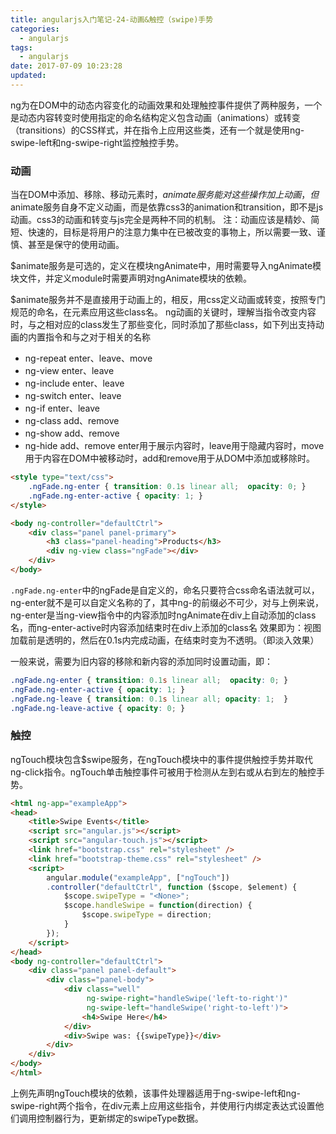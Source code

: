 ```yaml
---
title: angularjs入门笔记-24-动画&触控（swipe)手势
categories:
  - angularjs
tags:
  - angularjs
date: 2017-07-09 10:23:28
updated:
---
```


ng为在DOM中的动态内容变化的动画效果和处理触控事件提供了两种服务，一个是动态内容转变时使用指定的命名结构定义包含动画（animations）或转变（transitions）的CSS样式，并在指令上应用这些类，还有一个就是使用ng-swipe-left和ng-swipe-right监控触控手势。

### 动画
当在DOM中添加、移除、移动元素时，$animate服务能对这些操作加上动画，但$animate服务自身不定义动画，而是依靠css3的animation和transition，即不是js动画。css3的动画和转变与js完全是两种不同的机制。
注：动画应该是精妙、简短、快速的，目标是将用户的注意力集中在已被改变的事物上，所以需要一致、谨慎、甚至是保守的使用动画。

$animate服务是可选的，定义在模块ngAnimate中，用时需要导入ngAnimate模块文件，并定义module时需要声明对ngAnimate模块的依赖。

$animate服务并不是直接用于动画上的，相反，用css定义动画或转变，按照专门规范的命名，在元素应用这些class名。
ng动画的关键时，理解当指令改变内容时，与之相对应的class发生了那些变化，同时添加了那些class，如下列出支持动画的内置指令和与之对于相关的名称
- ng-repeat enter、leave、move
- ng-view enter、leave
- ng-include enter、leave
- ng-switch enter、leave
- ng-if enter、leave
- ng-class add、remove
- ng-show add、remove
- ng-hide add、remove
enter用于展示内容时，leave用于隐藏内容时，move用于内容在DOM中被移动时，add和remove用于从DOM中添加或移除时。

```html
<style type="text/css">
    .ngFade.ng-enter { transition: 0.1s linear all;  opacity: 0; }
    .ngFade.ng-enter-active { opacity: 1; }
</style>

<body ng-controller="defaultCtrl">
    <div class="panel panel-primary">
        <h3 class="panel-heading">Products</h3>
        <div ng-view class="ngFade"></div>
    </div>
</body>
```
`.ngFade.ng-enter`中的ngFade是自定义的，命名只要符合css命名语法就可以，ng-enter就不是可以自定义名称的了，其中ng-的前缀必不可少，对与上例来说，ng-enter是当ng-view指令中的内容添加时ngAnimate在div上自动添加的class名，而ng-enter-active时内容添加结束时在div上添加的class名
效果即为：视图加载前是透明的，然后在0.1s内完成动画，在结束时变为不透明。（即淡入效果）

一般来说，需要为旧内容的移除和新内容的添加同时设置动画，即：
```css
.ngFade.ng-enter { transition: 0.1s linear all;  opacity: 0; }
.ngFade.ng-enter-active { opacity: 1; }
.ngFade.ng-leave { transition: 0.1s linear all; opacity: 1;  }
.ngFade.ng-leave-active { opacity: 0; }
```

### 触控
ngTouch模块包含$swipe服务，在ngTouch模块中的事件提供触控手势并取代ng-click指令。ngTouch单击触控事件可被用于检测从左到右或从右到左的触控手势。
```html
<html ng-app="exampleApp">
<head>
    <title>Swipe Events</title>
    <script src="angular.js"></script>
    <script src="angular-touch.js"></script>
    <link href="bootstrap.css" rel="stylesheet" />
    <link href="bootstrap-theme.css" rel="stylesheet" />
    <script>
        angular.module("exampleApp", ["ngTouch"])
        .controller("defaultCtrl", function ($scope, $element) {
            $scope.swipeType = "<None>";
            $scope.handleSwipe = function(direction) {
                $scope.swipeType = direction;
            }
        });
    </script>
</head>
<body ng-controller="defaultCtrl">
    <div class="panel panel-default">
        <div class="panel-body">
            <div class="well"
                 ng-swipe-right="handleSwipe('left-to-right')"
                 ng-swipe-left="handleSwipe('right-to-left')">
                <h4>Swipe Here</h4>
            </div>
            <div>Swipe was: {{swipeType}}</div>
        </div>
    </div>
</body>
</html>
```
上例先声明ngTouch模块的依赖，该事件处理器适用于ng-swipe-left和ng-swipe-right两个指令，在div元素上应用这些指令，并使用行内绑定表达式设置他们调用控制器行为，更新绑定的swipeType数据。

